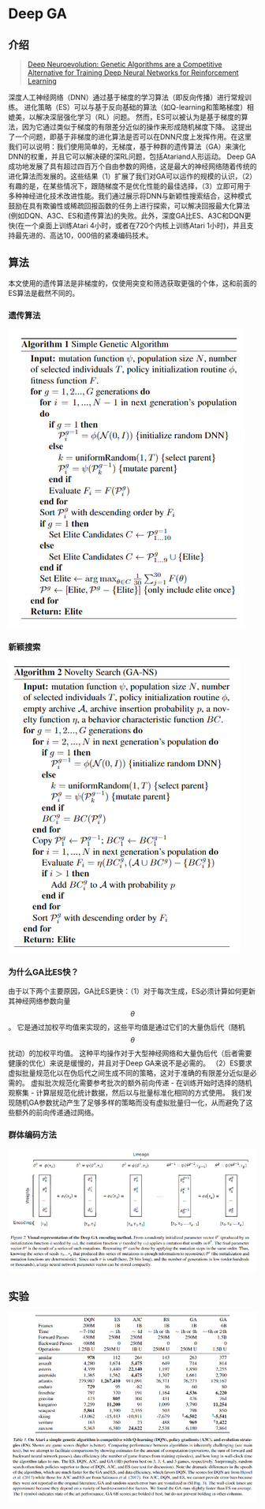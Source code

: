 # Deep GA

## 介绍

> [Deep Neuroevolution: Genetic Algorithms are a Competitive Alternative for Training Deep Neural Networks for Reinforcement Learning](https://arxiv.org/pdf/1712.06567.pdf)

深度人工神经网络（DNN）通过基于梯度的学习算法（即反向传播）进行常规训练。 进化策略（ES）可以与基于反向基础的算法（如Q-learning和策略梯度）相媲美，以解决深层强化学习（RL）问题。 然而，ES可以被认为是基于梯度的算法，因为它通过类似于梯度的有限差分近似的操作来形成随机梯度下降。 这提出了一个问题，即基于非梯度的进化算法是否可以在DNN尺度上发挥作用。在这里我们可以说明：我们使用简单的，无梯度，基于种群的遗传算法（GA）来演化DNN的权重，并且它可以解决硬的深RL问题，包括Atariand人形运动。 Deep GA成功地发展了具有超过四百万个自由参数的网络，这是最大的神经网络随着传统的进化算法而发展的。这些结果（1）扩展了我们对GA可以运作的规模的认识，（2）有趣的是，在某些情况下，跟随梯度不是优化性能的最佳选择，（3）立即可用于多种神经进化技术改进性能。我们通过展示将DNN与新颖性搜索结合，这种模式鼓励在具有欺骗性或稀疏回报函数的任务上进行探索，可以解决回报最大化算法\(例如DQN、A3C、ES和遗传算法\)的失败。此外，深度GA比ES、A3C和DQN更快\(在一个桌面上训练Atari 4小时，或者在720个内核上训练Atari 1小时\)，并且支持最先进的、高达10，000倍的紧凑编码技术。

## 算法

本文使用的遗传算法是非梯度的，仅使用突变和筛选获取更强的个体，这和前面的ES算法是截然不同的。

### 遗传算法

![](../../.gitbook/assets/image%20%2836%29.png)

### 新颖搜索

![](../../.gitbook/assets/image%20%2822%29.png)

### 为什么GA比ES快？

由于以下两个主要原因，GA比ES更快：（1）对于每次生成，ES必须计算如何更新其神经网络参数向量 $$θ$$ 。 它是通过加权平均值来实现的，这些平均值是通过它们的大量伪后代（随机 $$θ$$ 扰动）的加权平均值。 这种平均操作对于大型神经网络和大量伪后代（后者需要健康的优化）来说是缓慢的，并且对于Deep GA来说不是必需的。 （2）ES要求虚拟批量规范化以在伪后代之间生成不同的策略，这对于准确的有限差分近似是必需的。 虚拟批次规范化需要参考批次的额外前向传递 - 在训练开始时选择的随机观察集 - 计算层规范化统计数据，然后以与批量标准化相同的方式使用。 我们发现随机GA参数扰动产生了足够多样的策略而没有虚拟批量归一化，从而避免了这些额外的前向传递通过网络。

### 群体编码方法

![](../../.gitbook/assets/image%20%2840%29.png)

## 实验

![](../../.gitbook/assets/image%20%2883%29.png)





